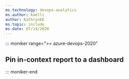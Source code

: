 ```yaml
---
ms.technology: devops-analytics
ms.author: kaelli
author: KathrynEE
ms.topic: include
ms.date: 07/14/2020
---
```


::: moniker range=">= azure-devops-2020"

## Pin in-context report to a dashboard

::: moniker-end
